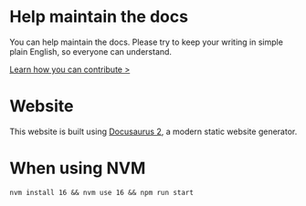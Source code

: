 # Help maintain the docs
You can help maintain the docs. Please try to keep your writing in simple plain English, so everyone can understand.

[Learn how you can contribute >](https://docs.gameserverapp.com/getting_started/other/contribute)


# Website
This website is built using [Docusaurus 2](https://docusaurus.io/), a modern static website generator.

# When using NVM


[//]: # (TODO add instructions how to install NVM etc)

`nvm install 16 && nvm use 16 && npm run start`